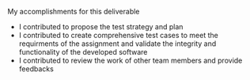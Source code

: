My accomplishments for this deliverable
- I contributed to propose the test strategy and plan
- I contributed to create comprehensive test cases to meet the requirments of the assignment and validate the integrity and functionality of the developed software
- I contributed to review the work of other team members and provide feedbacks
